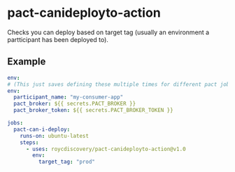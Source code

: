 # pact-canideployto-action

Checks you can deploy based on target tag (usually an environment a partticipant has been deployed to).

## Example
```yml
env:
# (This just saves defining these multiple times for different pact jobs)
env:
  participant_name: "my-consumer-app"
  pact_broker: ${{ secrets.PACT_BROKER }}
  pact_broker_token: ${{ secrets.PACT_BROKER_TOKEN }}

jobs:
  pact-can-i-deploy:
    runs-on: ubuntu-latest
    steps:
      - uses: roycdiscovery/pact-canideployto-action@v1.0
        env:
          target_tag: "prod"
```